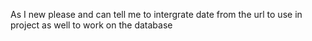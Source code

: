 As I new please and can tell me to intergrate date from the url to use in project as well to work on the database
